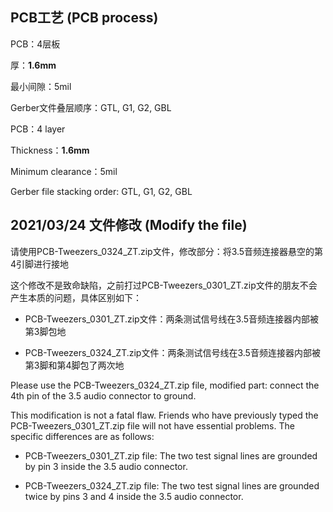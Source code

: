 ## PCB工艺 (PCB process)

PCB：4层板

厚：**1.6mm**

最小间隙：5mil

Gerber文件叠层顺序：GTL, G1, G2, GBL



PCB：4 layer 

Thickness：**1.6mm**

Minimum clearance：5mil

Gerber file stacking order: GTL, G1, G2, GBL

## 2021/03/24 文件修改 (Modify the file)

请使用PCB-Tweezers_0324_ZT.zip文件，修改部分：将3.5音频连接器悬空的第4引脚进行接地

这个修改不是致命缺陷，之前打过PCB-Tweezers_0301_ZT.zip文件的朋友不会产生本质的问题，具体区别如下：

- PCB-Tweezers_0301_ZT.zip文件：两条测试信号线在3.5音频连接器内部被第3脚包地

- PCB-Tweezers_0324_ZT.zip文件：两条测试信号线在3.5音频连接器内部被第3脚和第4脚包了两次地



Please use the PCB-Tweezers_0324_ZT.zip file, modified part: connect the 4th pin of the 3.5 audio connector to ground.

This modification is not a fatal flaw. Friends who have previously typed the PCB-Tweezers_0301_ZT.zip file will not have essential problems. The specific differences are as follows:

- PCB-Tweezers_0301_ZT.zip file: The two test signal lines are grounded by pin 3 inside the 3.5 audio connector.

- PCB-Tweezers_0324_ZT.zip file: The two test signal lines are grounded twice by pins 3 and 4 inside the 3.5 audio connector.

